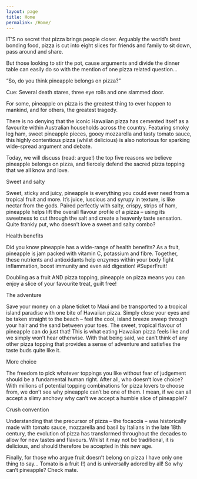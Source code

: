 ```yaml
---
layout: page
title: Home
permalink: /Home/
---
```


IT’S no secret that pizza brings people closer. Arguably the world’s best bonding food, pizza is cut into eight slices for friends and family to sit down, pass around and share.  

But those looking to stir the pot, cause arguments and divide the dinner table can easily do so with the mention of one pizza related question... 

“So, do you think pineapple belongs on pizza?”

Cue: Several death stares, three eye rolls and one slammed door.

For some, pineapple on pizza is the greatest thing to ever happen to mankind, and for others, the greatest tragedy.

There is no denying that the iconic Hawaiian pizza has cemented itself as a favourite within Australian households across the country. Featuring smoky leg ham, sweet pineapple pieces, gooey mozzarella and tasty tomato sauce, this highly contentious pizza (whilst delicious) is also notorious for sparking wide-spread argument and debate.  

Today, we will discuss (read: argue!) the top five reasons we believe pineapple belongs on pizza, and fiercely defend the sacred pizza topping that we all know and love. 

  

Sweet and salty 

Sweet, sticky and juicy, pineapple is everything you could ever need from a tropical fruit and more. It’s juice, luscious and syrupy in texture, is like nectar from the gods. Paired perfectly with salty, crispy, strips of ham, pineapple helps lift the overall flavour profile of a pizza – using its sweetness to cut through the salt and create a heavenly taste sensation. Quite frankly put, who doesn’t love a sweet and salty combo?  
 

Health benefits 

Did you know pineapple has a wide-range of health benefits? As a fruit, pineapple is jam packed with vitamin C, potassium and fibre. Together, these nutrients and antioxidants help enzymes within your body fight inflammation, boost immunity and even aid digestion! #SuperFruit! 

Doubling as a fruit AND pizza topping, pineapple on pizza means you can enjoy a slice of your favourite treat, guilt free! 
 

The adventure 

Save your money on a plane ticket to Maui and be transported to a tropical island paradise with one bite of Hawaiian pizza. Simply close your eyes and be taken straight to the beach – feel the cool, island breeze sweep through your hair and the sand between your toes. The sweet, tropical flavour of pineapple can do just that! This is what eating Hawaiian pizza feels like and we simply won’t hear otherwise. With that being said, we can’t think of any other pizza topping that provides a sense of adventure and satisfies the taste buds quite like it.  
 

More choice 

The freedom to pick whatever toppings you like without fear of judgement should be a fundamental human right. After all, who doesn’t love choice? With millions of potential topping combinations for pizza lovers to choose from, we don’t see why pineapple can’t be one of them. I mean, if we can all accept a slimy anchovy why can’t we accept a humble slice of pineapple!?  
 

Crush convention  

Understanding that the precursor of pizza – the focaccia – was historically made with tomato sauce, mozzarella and basil by Italians in the late 18th century, the evolution of pizza has transformed throughout the decades to allow for new tastes and flavours. Whilst it may not be traditional, it is delicious, and should therefore be accepted in this new age. 

Finally, for those who argue fruit doesn’t belong on pizza I have only one thing to say… Tomato is a fruit (!) and is universally adored by all! So why can’t pineapple? Check mate. 
